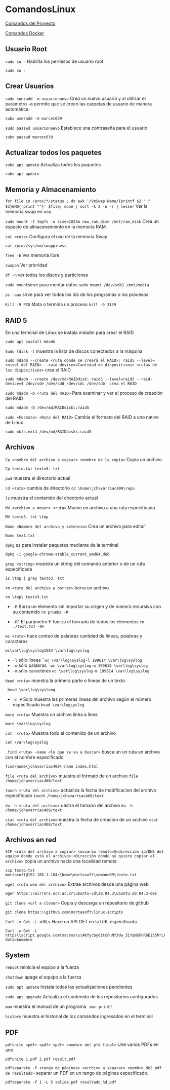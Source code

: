 # ComandosLinux
[Comandos del Proyecto](https://github.com/JoharChavarria/ComandosLinux/blob/main/ComadosProyecto.md)

[Comandos Docker](https://github.com/JoharChavarria/ComandosLinux/blob/main/comandosDocker.md)

## Usuario Root
`sudo su –` Habilita los permisos de usuario root.
```
sudo su - 
```


## Crear Usuarios
`sudo sueradd -m usuarionuevo` Crea un nuevo usuario y al utilizar el parámetro `-m` permite que se creen las carpetas de usuario de manera automática. 
```
subo useradd -m marcec639
```

`sudo passwd usuarionuevo` Establece una contraseña para el usuario
```
subo passwd marcec639 
````



## Actualizar todos los paquetes 
`subo apt update` Actualiza todos los paquetes 
```
subo apt update 
```



## Memoria y Almacenamiento 
`for file in /proc/*/status ; do awk '/VmSwap|Name/{printf $2 " " $3}END{ print ""}' $file; done | sort -k 2 -n -r | lesser` Ver la memoria swap en uso

`sudo mount -t tmpfs -o size=1024m new_ram_disk /mnt/ram_disk` Crea un espacio de almacenamiento en la memoria RAM

`cat <ruta>` Configura el uso de la memoria Swap
```
cat /proc/sys/vm/swappiness
```

`free -h` Ver memoria libre

`swapon` Ver prioridad

`df -h` ver todos los discos y particiones

`sudo mount`sirve para montar datos
```sudo mount /dev/sdb1 /mnt/media```

`ps -aux` sirve para ver todos los Ids de los programas o los procesos

`Kill -9 PID` Mata o termina un proceso 
```kill -9 3139```



## RAID 5
En una terminal de Linux se instala mdadm para crear el RAID
```
sudo apt install mdadm 
```

`Sudo fdisk -l` muestra la lista de discos conectados a la máquina

`sudo mdadm --create <ruta donde se creará el RAID>: raid5 --level=<nivel del RAID> --raid-device=<Cantidad de dispositivos> <rutas de los dispositivos>` crea el RAID 
```
sudo mdadm --create /dev/md/RAIDdisk: raid5 --level=raid5 --raid-device=4 /dev/sde /dev/sdd /dev/sdc /dev/sdb` crea el RAID 
```

`sudo mdadm -D <ruta del RAID>` Para examinar y ver el proceso de creación del RAID
```
sudo mdadm -D /dev/md/RAIDdisk\:raid5
```

`sudo <Formato> <Ruta del RAID>` Cambia el formato del RAID a uno nativo de Linux 
````
sudo mkfs.ext4 /dev/md/RAIDdisk\:raid5
````



## Archivos
`Cp <nombre del archivo a copiar> <nombre de la copia>` Copia un archivo 
```
Cp texto.txt texto3. txt 
```
`pwd` muestra el directorio actual

`cd <ruta>` cambia de directorio 
```cd \home\jchavarriac400\repo```

`ls` muestra el contenido del directorio actual 

`MV <archivo a mover> <ruta>` Mueve un archivo a una ruta especificada
```
MV texto3. txt \tmp
```

`Nano <Nombre del archivo y extension` Crea un archivo para editar`
```
Nano text.txt
```

`dpkg`  es para instalar paquetes mediante de la terminal
```
dpkg -i google-chrome-stable_current_amd64.deb
```

`grep <string>`  muestra un string del comando anterior o de un ruta especificada 
```
is \tmp | grep texto3. txt 
```

`rm <ruta del archivo a borrar>` borra un archivo
```
rm \tmp\ texto3.txt
```
- `-R` Borra un elemento sin importar su origen y de manera recursiva con su contenido ```rm prueba -R```

- `-RF`  El parámetro F fuerza el borrado de todos los elementos ```rm ./text.txt -RF```


`wc <ruta>` hace conteo de palabras
cantidad de líneas, palabras y caracteres 
```
wc\var\log\syslog1583 \var\log\syslog 
```
- `-l` sólo líneas ¨`wc \var\log\syslog-l 199614 \var\log\syslog`
- `-w` sólo palabras ¨`wc \var\log\syslog-w 199614 \var\log\syslog`
- `-m` sólo caracteres `wc \var\log\syslog-m 199614 \var\log\syslog`


`Head <ruta>` muestra la primera parte o líneas de un texto 
```
 head \var\log\syslong
```
- `-n #` Solo muestra las primeras lineas del archivo según el número especificado `head \var\logsyslog` 


`more <ruta>` Muestra un archivo linea a linea 
```
more \var\log\syslog
```

`cat  <ruta>` Muestra todo el contenido de un archivo
```
cat \var\log\syslog
```

` find <ruta> -name <lo que se va a buscar>` busca un un ruta un archivo con el nombre especificado 
```
find\home\jchavarriac400\-name index.html 
```
`file <ruta del archivo>` muestra el formato de un archivo
```file /home/jchavarriac400/text``` 

`touch <ruta del archivo>` actualiza la fecha de modificacion del archivo especificado
```touch /home/jchavarriac400/text```

`du -h <ruta del archivo>` uestra el tamaño del archivo
```du -h /home/jchavarriac400/text```

`stat <ruta del archivo>`muestra la fecha de creación de un archivo 
```stat /home/jchavarriac400/text```

## Archivos en red 
`SCP <ruta del archivo a copiar> <usuario remoto>@<direccion ip/DNS del equipo donde está el archivo>:<Dirección donde se quiere copiar el archivo>`  copia un archivo hacia una localidad remota 
```
scp texto.txt mortasoft@192.168.1.184:\home\mortasoft\semana09\texto.txt
```

`wget <ruta web del archivo>` Extrae archivos desde una página web 
```
wger https:\\mirrors.ucr.ac.cr\ubuntu-cd\20.04.3\ubuntu-20.04.3-des 
```

`git clone <url a clonar>` Copia y descarga un repositorio de github
```
git clone https:\\github.com\mortasoft\linux-scripts
```

`Curl -x Get -L <URL>` Hace un API GET en la URL especificada 
```
Curl -x Get -L https\\script.google.com\macros\s\AKfycbyó1tcPuNY3dw_31YqNGFnR6Ei55MrLFPe_PHup_VMnGP07HeoRyIy5W8xLrheMB7vJ\exec?data=$nombre 
```

## System
`reboot` reinicia el equipo a la fuerza

`shutdown` apaga el equipo a la fuerza 

`sudo apt update` Instala todas las actualizaciones pendientes

`sudo apt upgrade` Actualiza el contenido de los repositorios configurados

`man` muestra el manual de un programa 
``` man printf```

`history` muestra el historial de los comandos ingresados en el terminal 

## PDF
`pdfunite <pdf> <pdf> <pdf> <nombre del pfd final>` Une varios PDFs en uno
```
pdfunite 1.pdf 2.pdf result.pdf 
```

`pdfseparate -f <rango de páginas> <archivo a separar> <nombre del pdf de resultado>` separar un PDF en un rango de páginas especificado.
```
pdfseparate -f 1 -L 5 salida.pdf resultado_%d.pdf
```







































